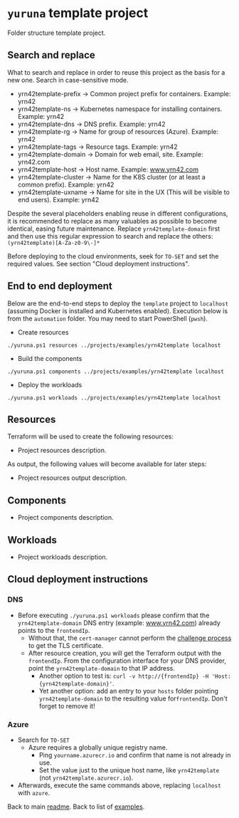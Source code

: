 # `yuruna` template project

Folder structure template project.

## Search and replace

What to search and replace in order to reuse this project as the basis for a new one. Search in case-sensitive mode.

- yrn42template-prefix -> Common project prefix for containers. Example: yrn42
- yrn42template-ns -> Kubernetes namespace for installing containers. Example: yrn42
- yrn42template-dns -> DNS prefix. Example: yrn42
- yrn42template-rg -> Name for group of resources (Azure). Example: yrn42
- yrn42template-tags -> Resource tags. Example: yrn42
- yrn42template-domain -> Domain for web email, site. Example: yrn42.com
- yrn42template-host -> Host name. Example: www.yrn42.com
- yrn42template-cluster -> Name for the K8S cluster (or at least a common prefix). Example: yrn42
- yrn42template-uxname -> Name for site in the UX (This will be visible to end users). Example: yrn42

Despite the several placeholders enabling reuse in different configurations, it is recommended to replace as many valuables as possible to become identical, easing future maintenance. Replace `yrn42template-domain` first and then use this regular expression to search and replace the others:  `(yrn42template)[A-Za-z0-9\-]*`

Before deploying to the cloud environments, seek for `TO-SET` and set the required values. See section "Cloud deployment instructions".

## End to end deployment

Below are the end-to-end steps to deploy the `template` project to `localhost` (assuming Docker is installed and Kubernetes enabled). Execution below is from the `automation` folder. You may need to start PowerShell (`pwsh`).

- Create resources

```shell
./yuruna.ps1 resources ../projects/examples/yrn42template localhost
```

- Build the components

```shell
./yuruna.ps1 components ../projects/examples/yrn42template localhost
```

- Deploy the  workloads

```shell
./yuruna.ps1 workloads ../projects/examples/yrn42template localhost
```

## Resources

Terraform will be used to create the following resources:

- Project resources description.

As output, the following values will become available for later steps:

- Project resources output description.

## Components

- Project components description.

## Workloads

- Project workloads description.

## Cloud deployment instructions

### DNS

- Before executing `./yuruna.ps1 workloads` please confirm that the `yrn42template-domain` DNS entry (example: www.yrn42.com) already points to the `frontendIp`.
  - Without that, the `cert-manager` cannot perform the [challenge process](https://letsencrypt.org/docs/challenge-types/#http-01-challenge) to get the TLS certificate.
  - After resource creation, you will get the Terraform output with the `frontendIp`. From the configuration interface for your DNS provider, point the `yrn42template-domain` to that IP address.
    - Another option to test is: `curl -v http://{frontendIp} -H 'Host: {yrn42template-domain}'`.
    - Yet another option: add an entry to your `hosts` folder pointing `yrn42template-domain` to the resulting value for`frontendIp`. Don't forget to remove it!

### Azure

- Search for `TO-SET`
  - Azure requires a globally unique registry name.
    - Ping `yourname.azurecr.io` and confirm that name is not already in use.
    - Set the value just to the unique host name, like `yrn42template` (not `yrn42template.azurecr.io`).
- Afterwards, execute the same commands above, replacing `localhost` with `azure`.

Back to main [readme](../../../README.md). Back to list of [examples](../README.md).
